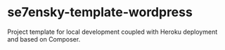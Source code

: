 se7ensky-template-wordpress
===========================

Project template for local development coupled with Heroku deployment and based on Composer.
